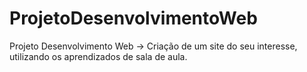 # ProjetoDesenvolvimentoWeb
 Projeto Desenvolvimento Web -> Criação de um site do seu interesse, utilizando os aprendizados de sala de aula.
